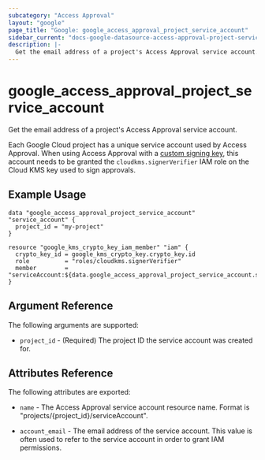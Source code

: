 ```yaml
---
subcategory: "Access Approval"
layout: "google"
page_title: "Google: google_access_approval_project_service_account"
sidebar_current: "docs-google-datasource-access-approval-project-service-account"
description: |-
  Get the email address of a project's Access Approval service account.
---
```


# google\_access\_approval\_project\_service\_account

Get the email address of a project's Access Approval service account.

Each Google Cloud project has a unique service account used by Access Approval.
When using Access Approval with a
[custom signing key](https://cloud.google.com/cloud-provider-access-management/access-approval/docs/review-approve-access-requests-custom-keys),
this account needs to be granted the `cloudkms.signerVerifier` IAM role on the
Cloud KMS key used to sign approvals.

## Example Usage

```hcl
data "google_access_approval_project_service_account" "service_account" {
  project_id = "my-project"
}

resource "google_kms_crypto_key_iam_member" "iam" {
  crypto_key_id = google_kms_crypto_key.crypto_key.id
  role          = "roles/cloudkms.signerVerifier"
  member        = "serviceAccount:${data.google_access_approval_project_service_account.service_account.account_email}"
}
```

## Argument Reference

The following arguments are supported:

* `project_id` - (Required) The project ID the service account was created for.

## Attributes Reference

The following attributes are exported:

* `name` - The Access Approval service account resource name. Format is "projects/{project_id}/serviceAccount".

* `account_email` - The email address of the service account. This value is
often used to refer to the service account in order to grant IAM permissions.
